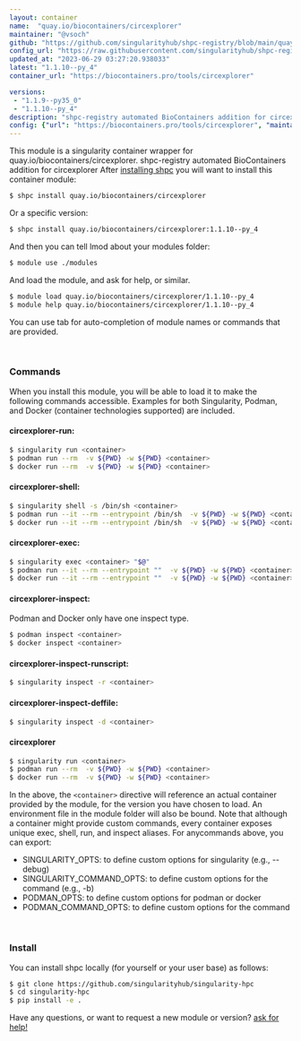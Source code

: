 ```yaml
---
layout: container
name:  "quay.io/biocontainers/circexplorer"
maintainer: "@vsoch"
github: "https://github.com/singularityhub/shpc-registry/blob/main/quay.io/biocontainers/circexplorer/container.yaml"
config_url: "https://raw.githubusercontent.com/singularityhub/shpc-registry/main/quay.io/biocontainers/circexplorer/container.yaml"
updated_at: "2023-06-29 03:27:20.938033"
latest: "1.1.10--py_4"
container_url: "https://biocontainers.pro/tools/circexplorer"

versions:
 - "1.1.9--py35_0"
 - "1.1.10--py_4"
description: "shpc-registry automated BioContainers addition for circexplorer"
config: {"url": "https://biocontainers.pro/tools/circexplorer", "maintainer": "@vsoch", "description": "shpc-registry automated BioContainers addition for circexplorer", "latest": {"1.1.10--py_4": "sha256:875ecc3d98def975849ac65a35103bf1b113f6e3b026dde849f74701f2803b85"}, "tags": {"1.1.9--py35_0": "sha256:9380fe88974fbe9c3cc589741b6eaec33d91f01e038f34f4c3afdd006895cada", "1.1.10--py_4": "sha256:875ecc3d98def975849ac65a35103bf1b113f6e3b026dde849f74701f2803b85"}, "docker": "quay.io/biocontainers/circexplorer"}
---
```


This module is a singularity container wrapper for quay.io/biocontainers/circexplorer.
shpc-registry automated BioContainers addition for circexplorer
After [installing shpc](#install) you will want to install this container module:


```bash
$ shpc install quay.io/biocontainers/circexplorer
```

Or a specific version:

```bash
$ shpc install quay.io/biocontainers/circexplorer:1.1.10--py_4
```

And then you can tell lmod about your modules folder:

```bash
$ module use ./modules
```

And load the module, and ask for help, or similar.

```bash
$ module load quay.io/biocontainers/circexplorer/1.1.10--py_4
$ module help quay.io/biocontainers/circexplorer/1.1.10--py_4
```

You can use tab for auto-completion of module names or commands that are provided.

<br>

### Commands

When you install this module, you will be able to load it to make the following commands accessible.
Examples for both Singularity, Podman, and Docker (container technologies supported) are included.

#### circexplorer-run:

```bash
$ singularity run <container>
$ podman run --rm  -v ${PWD} -w ${PWD} <container>
$ docker run --rm  -v ${PWD} -w ${PWD} <container>
```

#### circexplorer-shell:

```bash
$ singularity shell -s /bin/sh <container>
$ podman run --it --rm --entrypoint /bin/sh  -v ${PWD} -w ${PWD} <container>
$ docker run --it --rm --entrypoint /bin/sh  -v ${PWD} -w ${PWD} <container>
```

#### circexplorer-exec:

```bash
$ singularity exec <container> "$@"
$ podman run --it --rm --entrypoint ""  -v ${PWD} -w ${PWD} <container> "$@"
$ docker run --it --rm --entrypoint ""  -v ${PWD} -w ${PWD} <container> "$@"
```

#### circexplorer-inspect:

Podman and Docker only have one inspect type.

```bash
$ podman inspect <container>
$ docker inspect <container>
```

#### circexplorer-inspect-runscript:

```bash
$ singularity inspect -r <container>
```

#### circexplorer-inspect-deffile:

```bash
$ singularity inspect -d <container>
```



#### circexplorer

```bash
$ singularity run <container>
$ podman run --rm  -v ${PWD} -w ${PWD} <container>
$ docker run --rm  -v ${PWD} -w ${PWD} <container>
```


In the above, the `<container>` directive will reference an actual container provided
by the module, for the version you have chosen to load. An environment file in the
module folder will also be bound. Note that although a container
might provide custom commands, every container exposes unique exec, shell, run, and
inspect aliases. For anycommands above, you can export:

 - SINGULARITY_OPTS: to define custom options for singularity (e.g., --debug)
 - SINGULARITY_COMMAND_OPTS: to define custom options for the command (e.g., -b)
 - PODMAN_OPTS: to define custom options for podman or docker
 - PODMAN_COMMAND_OPTS: to define custom options for the command

<br>

### Install

You can install shpc locally (for yourself or your user base) as follows:

```bash
$ git clone https://github.com/singularityhub/singularity-hpc
$ cd singularity-hpc
$ pip install -e .
```

Have any questions, or want to request a new module or version? [ask for help!](https://github.com/singularityhub/singularity-hpc/issues)